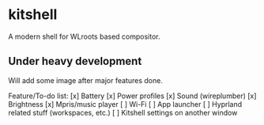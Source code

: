 # kitshell

A modern shell for WLroots based compositor.

## Under heavy development 

Will add some image after major features done.

Feature/To-do list:
[x] Battery
[x] Power profiles
[x] Sound (wireplumber)
[x] Brightness 
[x] Mpris/music player
[ ] Wi-Fi 
[ ] App launcher
[ ] Hyprland related stuff (workspaces, etc.)
[ ] Kitshell settings on another window
